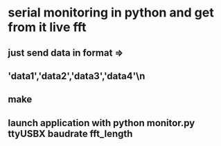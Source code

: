 # serial monitoring in python and get from it live fft

## just send data in format =>

##  'data1','data2','data3','data4'\n

## make

## launch application with python monitor.py ttyUSBX baudrate fft_length
